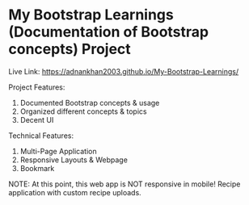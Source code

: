 # My Bootstrap Learnings (Documentation of Bootstrap concepts) Project

Live Link: https://adnankhan2003.github.io/My-Bootstrap-Learnings/

Project Features:
1. Documented Bootstrap concepts & usage
2. Organized different concepts & topics
3. Decent UI

Technical Features:
1. Multi-Page Application
2. Responsive Layouts & Webpage
3. Bookmark

NOTE: At this point, this web app is NOT responsive in mobile!
Recipe application with custom recipe uploads.
